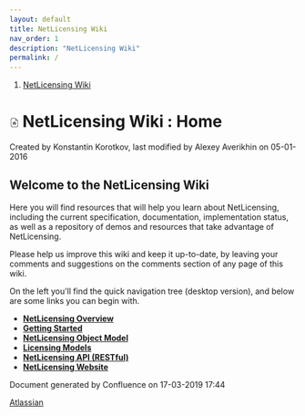 ```yaml
---
layout: default
title: NetLicensing Wiki
nav_order: 1
description: "NetLicensing Wiki"
permalink: /
---
```


1.  [NetLicensing Wiki](index.html)

<img src="assets/images/icons/contenttypes/home_page_16.png" alt="Home Page" width="16" height="16" /> <span id="title-text"> NetLicensing Wiki : Home </span>
=======================================================================================================================================================

Created by <span class="author"> Konstantin Korotkov</span>, last
modified by <span class="editor"> Alexey Averikhin</span> on 05-01-2016

**Welcome to the NetLicensing Wiki**
------------------------------------

Here you will find resources that will help you learn about
NetLicensing, including the current specification, documentation,
implementation status, as well as a repository of demos and resources
that take advantage of NetLicensing.

Please help us improve this wiki and keep it up-to-date, by leaving your
comments and suggestions on the comments section of any page of this
wiki.

On the left you'll find the quick navigation tree (desktop version), and
below are some links you can begin with.

-   **[NetLicensing Overview](NetLicensing-Overview_11010237.html)**
-   **[Getting Started](Getting-Started_11010226.html)**
-   **[NetLicensing Object
    Model](NetLicensing-Object-Model_11010225.html)**
-   **[Licensing Models](Licensing-Models_11010230.html)**
-   **[NetLicensing API (RESTful)](11010215.html)**
-   **<a href="http://netlicensing.io" class="external-link">NetLicensing Website</a>**

Document generated by Confluence on 17-03-2019 17:44

[Atlassian](http://www.atlassian.com/)
